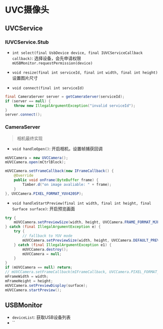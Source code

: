 # UVC摄像头

## UVCService

### IUVCService.Stub
+ `int select(final UsbDevice device, final IUVCServiceCallback callback)`: 
    选择设备，会先申请权限`mUSBMonitor.requestPermission(device)`

+ `void resize(final int serviceId, final int width, final int height)`
    设置图片尺寸

+ `void connect(final int serviceId)`
```java
final CameraServer server = getCameraServer(serviceId);
if (server == null) {
    throw new IllegalArgumentException("invalid serviceId");
}
server.connect();  
```

### CameraServer
> 相机最终实现

+ `void handleOpen()`: 开启相机，设置帧捕获回调
```java
mUVCCamera = new UVCCamera();
mUVCCamera.open(mCtrlBlock);

mUVCCamera.setFrameCallback(new IFrameCallback() {
    @Override
    public void onFrame(ByteBuffer frame) {
        Timber.d("on image avaliable: " + frame);
    }
}, UVCCamera.PIXEL_FORMAT_YUV420SP);
```


+ `void handleStartPreview(final int width, final int height, final Surface surface)`:
开启预览画面
```java
try {
    mUVCCamera.setPreviewSize(width, height, UVCCamera.FRAME_FORMAT_MJPEG);
} catch (final IllegalArgumentException e) {
    try {
        // fallback to YUV mode
        mUVCCamera.setPreviewSize(width, height, UVCCamera.DEFAULT_PREVIEW_MODE);
    } catch (final IllegalArgumentException e1) {
        mUVCCamera.destroy();
        mUVCCamera = null;
    }
}
if (mUVCCamera == null) return;
// mUVCCamera.setFrameCallback(mIFrameCallback, UVCCamera.PIXEL_FORMAT_YUV);
mFrameWidth = width;
mFrameHeight = height;
mUVCCamera.setPreviewDisplay(surface);
mUVCCamera.startPreview();
```

## USBMonitor

+ `deviceList`: 获取USB设备列表
+ ``